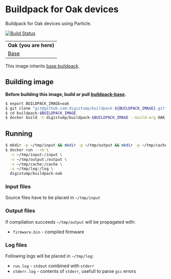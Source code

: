 # Buildpack for Oak devices
Buildpack for Oak devices using Particle.

[![Build Status](https://travis-ci.org/digistump/buildpack-oak.svg)](https://travis-ci.org/digistump/buildpack-oak)

| |
|---|
| **Oak (you are here)**    |
| [Base](https://github.com/spark/buildpack-base) |

This image inherits [base buildpack](https://github.com/spark/buildpack-base).

## Building image

**Before building this image, build or pull [buildpack-base](https://github.com/spark/buildpack-base).**

```bash
$ export BUILDPACK_IMAGE=oak
$ git clone "git@github.com:digistump/buildpack-${BUILDPACK_IMAGE}.git"
$ cd buildpack-$BUILDPACK_IMAGE
$ docker build -t digistump/buildpack-$BUILDPACK_IMAGE --build-arg OAK_CORE_VERSION=1.0.2 .
```

## Running

```bash
$ mkdir -p ~/tmp/input && mkdir -p ~/tmp/output && mkdir -p ~/tmp/cache
$ docker run --rm \
  -v ~/tmp/input:/input \
  -v ~/tmp/output:/output \
  -v ~/tmp/cache:/cache \
  -v ~/tmp/log:/log \
  digistump/buildpack-oak
```

### Input files
Source files have to be placed in `~/tmp/input`

### Output files
If compilation succeeds `~/tmp/output` will be propagated with:

* `firmware.bin` - compiled firmware

### Log files
Following logs will be placed in `~/tmp/log`:

* `run.log` - `stdout` combined with `stderr`
* `stderr.log` - contents of `stderr`, usefull to parse `gcc` errors
